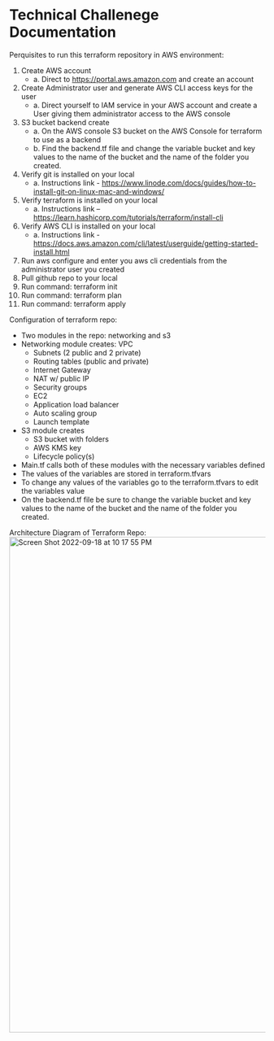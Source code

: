 # Technical Challenege Documentation 

Perquisites to run this terraform repository in AWS environment:

1.	Create AWS account 
     -	a.	Direct to https://portal.aws.amazon.com and create an account 
3.	Create Administrator user and generate AWS CLI access keys for the user 
     -	a.	Direct yourself to IAM service in your AWS account and create a User giving them administrator access to the AWS console
3.	S3 bucket backend create 
     -	a. On the AWS console S3 bucket on the AWS Console for terraform to use as a backend 
     -	b.	Find the backend.tf file and change the variable bucket and key values to the name of the bucket and the name of the folder you created. 
4.	Verify git is installed on your local 
     -	a.	Instructions link - https://www.linode.com/docs/guides/how-to-install-git-on-linux-mac-and-windows/ 
5.	Verify terraform is installed on your local 
     -	a.	Instructions link – https://learn.hashicorp.com/tutorials/terraform/install-cli 
6.	Verify AWS CLI is installed on your local 
     -	a.	Instructions link - https://docs.aws.amazon.com/cli/latest/userguide/getting-started-install.html
7.	Run aws configure and enter you aws cli credentials from the administrator user you created
8.	Pull github repo to your local 
9.	Run command: terraform init 
10.	Run command: terraform plan
11.	Run command: terraform apply 

Configuration of terraform repo:

-	Two modules in the repo: networking and s3
-	Networking module creates:
    VPC
     -	Subnets (2 public and 2 private) 
     -	Routing tables (public and private) 
     -	Internet Gateway
     -	NAT w/ public IP
     -	Security groups
     -	EC2
     -	Application load balancer
     -	Auto scaling group
     -	Launch template 
-	S3 module creates
     -	S3 bucket with folders
     -	AWS KMS key
     -	Lifecycle policy(s)
-	Main.tf calls both of these modules with the necessary variables defined 
-	The values of the variables are stored in terraform.tfvars 
-	To change any values of the variables go to the terraform.tfvars to edit the variables value 
-	On the backend.tf file be sure to change the variable bucket and key values to the name of the bucket and the name of the folder you created.

Architecture Diagram of Terraform Repo:
<img width="975" alt="Screen Shot 2022-09-18 at 10 17 55 PM" src="https://user-images.githubusercontent.com/56840177/190953745-7e7d46f3-4135-43c5-9431-91d986b866e5.png">

